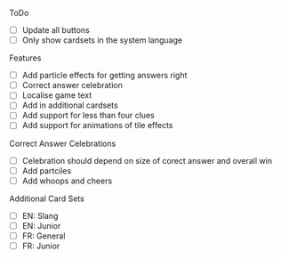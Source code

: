 ToDo
- [ ] Update all buttons
- [ ] Only show cardsets in the system language

Features
- [ ] Add particle effects for getting answers right
- [ ] Correct answer celebration
- [ ] Localise game text
- [ ] Add in additional cardsets
- [ ] Add support for less than four clues
- [ ] Add support for animations of tile effects

Correct Answer Celebrations
- [ ] Celebration should depend on size of corect answer and overall win
- [ ] Add partciles
- [ ] Add whoops and cheers

Additional Card Sets
- [ ] EN: Slang
- [ ] EN: Junior
- [ ] FR: General
- [ ] FR: Junior
